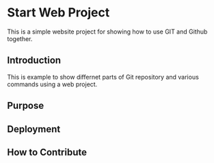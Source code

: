 # Start Web Project

This is a simple website project for showing how to use GIT and Github together.

## Introduction

This is example to show differnet parts of Git repository and various commands using a web project.

## Purpose

## Deployment

## How to Contribute

